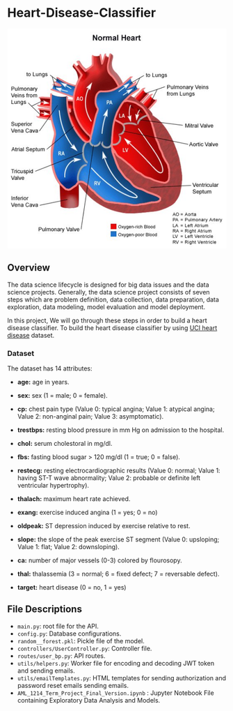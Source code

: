 # Heart-Disease-Classifier

![alt text](https://github.com/alpsz/PythonTermProject/blob/master/heart%20anatomy.jpg)

## Overview

The data science lifecycle is designed for big data issues and the data science projects. Generally, the data science project consists of seven steps which are problem definition, data collection, data preparation, data exploration, data modeling, model evaluation and model deployment.

In this project, We will go through these steps in order to build a heart disease classifier. To build the heart disease classifier by using [UCI heart disease](https://archive.ics.uci.edu/ml/datasets/statlog+(heart)) dataset. 

### Dataset

The dataset has 14 attributes:
 
* **age:** age in years.

* **sex:** sex (1 = male; 0 = female).

* **cp:** chest pain type (Value 0: typical angina; Value 1: atypical angina; Value 2: non-anginal pain; Value 3: asymptomatic).

* **trestbps:** resting blood pressure in mm Hg on admission to the hospital.

* **chol:** serum cholestoral in mg/dl.

* **fbs:** fasting blood sugar > 120 mg/dl (1 = true; 0 = false).

* **restecg:** resting electrocardiographic results (Value 0: normal; Value 1: having ST-T wave abnormality; Value 2: probable or definite left ventricular hypertrophy).

* **thalach:** maximum heart rate achieved.

* **exang:** exercise induced angina (1 = yes; 0 = no)

* **oldpeak:** ST depression induced by exercise relative to rest.

* **slope:** the slope of the peak exercise ST segment (Value 0: upsloping; Value 1: flat; Value 2: downsloping).

* **ca:** number of major vessels (0-3) colored by flourosopy.

* **thal:** thalassemia (3 = normal; 6 = fixed defect; 7 = reversable defect).

* **target:** heart disease (0 = no, 1 = yes)


## File Descriptions 

- `main.py`: root file for the API.
- `config.py`: Database configurations. 
- `random__forest.pkl`: Pickle file of the model. 
- `controllers/UserController.py`: Controller file.
- `routes/user_bp.py`:  API routes.
- `utils/helpers.py`: Worker file for encoding and decoding JWT token and sending emails.
- `utils/emailTemplates.py`: HTML templates for sending authorization and password reset emails sending emails.
- `AML_1214_Term_Project_Final_Version.ipynb` : Jupyter Notebook File containing Exploratory Data Analysis and Models.
